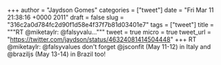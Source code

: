 
+++
author = "Jaydson Gomes"
categories = ["tweet"]
date = "Fri Mar 11 21:38:16 +0000 2011"
draft = false
slug = "316c2a0d784fc2d90f1d58e4f37f7b81d03401e7"
tags = ["tweet"]
title = """RT @miketaylr: @falsyvalu..."""
tweet = true
micro = true
tweet_url = "https://twitter.com/jaydson/status/46324081414504448"
+++
RT @miketaylr: @falsyvalues don't forget @jsconfit (May 11-12) in Italy and @braziljs (May 13-14) in Brazil too!
